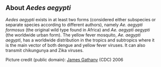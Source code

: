 About *Aedes aegypti*
---------------------

*Aedes aegypti* exists in at least two forms (considered either
subspecies or separate species according to different authors), namely
*Ae. aegypti formosus* (the original wild type found in Africa) and *Ae.
aegypti aegypti* (the worldwide urban form). The yellow fever mosquito,
*Ae. aegypti aegypti*, has a worldwide distribution in the tropics and
subtropics where it is the main vector of both dengue and yellow fever
viruses. It can also transmit chikungunya and Zika viruses.

Picture credit (public domain): [James
Gathany](http://phil.cdc.gov/phil/details_linked.asp?pid=9253) (CDC)
2006
